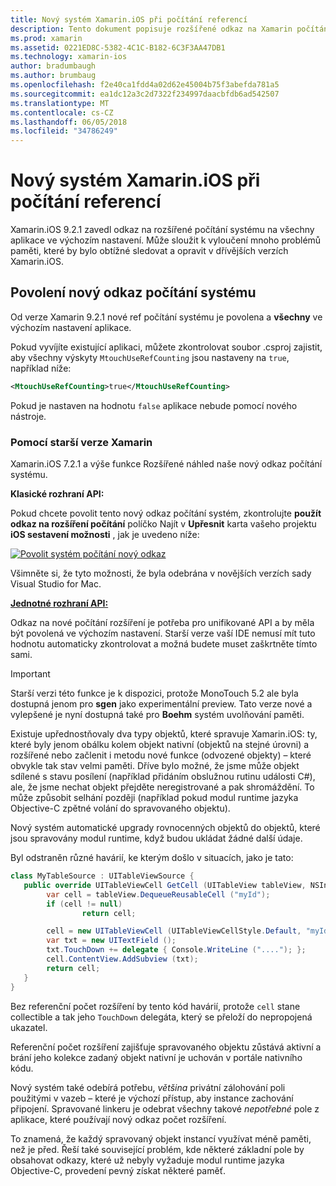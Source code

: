 ```yaml
---
title: Nový systém Xamarin.iOS při počítání referencí
description: Tento dokument popisuje rozšířené odkaz na Xamarin počítání systému, ve výchozím nastavení povolená v všechny aplikace Xamarin.iOS.
ms.prod: xamarin
ms.assetid: 0221ED8C-5382-4C1C-B182-6C3F3AA47DB1
ms.technology: xamarin-ios
author: bradumbaugh
ms.author: brumbaug
ms.openlocfilehash: f2e40ca1fdd4a02d62e45004b75f3abefda781a5
ms.sourcegitcommit: ea1dc12a3c2d7322f234997daacbfdb6ad542507
ms.translationtype: MT
ms.contentlocale: cs-CZ
ms.lasthandoff: 06/05/2018
ms.locfileid: "34786249"
---
```

# <a name="new-reference-counting-system-in-xamarinios"></a>Nový systém Xamarin.iOS při počítání referencí

Xamarin.iOS 9.2.1 zavedl odkaz na rozšířené počítání systému na všechny aplikace ve výchozím nastavení. Může sloužit k vyloučení mnoho problémů paměti, které by bylo obtížné sledovat a opravit v dřívějších verzích Xamarin.iOS.

## <a name="enabling-the-new-reference-counting-system"></a>Povolení nový odkaz počítání systému

Od verze Xamarin 9.2.1 nové ref počítání systému je povolena a **všechny** ve výchozím nastavení aplikace.

Pokud vyvíjíte existující aplikaci, můžete zkontrolovat soubor .csproj zajistit, aby všechny výskyty `MtouchUseRefCounting` jsou nastaveny na `true`, například níže:

```xml
<MtouchUseRefCounting>true</MtouchUseRefCounting>
```

Pokud je nastaven na hodnotu `false` aplikace nebude pomocí nového nástroje.

### <a name="using-older-versions-of-xamarin"></a>Pomocí starší verze Xamarin

Xamarin.iOS 7.2.1 a výše funkce Rozšířené náhled naše nový odkaz počítání systému.

**Klasické rozhraní API:**

Pokud chcete povolit tento nový odkaz počítání systém, zkontrolujte **použít odkaz na rozšíření počítání** políčko Najít v **Upřesnit** karta vašeho projektu **iOS sestavení možnosti** , jak je uvedeno níže: 

[![](newrefcount-images/image1.png "Povolit systém počítání nový odkaz")](newrefcount-images/image1.png#lightbox)

Všimněte si, že tyto možnosti, že byla odebrána v novějších verzích sady Visual Studio for Mac.

 **[Jednotné rozhraní API:](~/cross-platform/macios/unified/index.md)**

 Odkaz na nové počítání rozšíření je potřeba pro unifikované API a by měla být povolená ve výchozím nastavení. Starší verze vaší IDE nemusí mít tuto hodnotu automaticky zkontrolovat a možná budete muset zaškrtněte tímto sami.

    
> [!IMPORTANT]
> Starší verzi této funkce je k dispozici, protože MonoTouch 5.2 ale byla dostupná jenom pro **sgen** jako experimentální preview. Tato verze nové a vylepšené je nyní dostupná také pro **Boehm** systém uvolňování paměti.


Existuje upřednostňovaly dva typy objektů, které spravuje Xamarin.iOS: ty, které byly jenom obálku kolem objekt nativní (objektů na stejné úrovni) a rozšířené nebo začlenit i metodu nové funkce (odvozené objekty) – které obvykle tak stav velmi paměti. Dříve bylo možné, že jsme může objekt sdílené s stavu posílení (například přidáním obslužnou rutinu události C#), ale, že jsme nechat objekt přejděte neregistrované a pak shromáždění. To může způsobit selhání později (například pokud modul runtime jazyka Objective-C zpětné volání do spravovaného objektu).

Nový systém automatické upgrady rovnocenných objektů do objektů, které jsou spravovány modul runtime, když budou ukládat žádné další údaje.

Byl odstraněn různé havárií, ke kterým došlo v situacích, jako je tato:

```csharp
class MyTableSource : UITableViewSource {
   public override UITableViewCell GetCell (UITableView tableView, NSIndexPath indexPath) {
        var cell = tableView.DequeueReusableCell ("myId");
        if (cell != null)
                return cell;

        cell = new UITableViewCell (UITableViewCellStyle.Default, "myId");
        var txt = new UITextField ();
        txt.TouchDown += delegate { Console.WriteLine ("...."); };
        cell.ContentView.AddSubview (txt);
        return cell;
   }
}
```

Bez referenční počet rozšíření by tento kód havárií, protože `cell` stane collectible a tak jeho `TouchDown` delegáta, který se přeloží do nepropojená ukazatel.

Referenční počet rozšíření zajišťuje spravovaného objektu zůstává aktivní a brání jeho kolekce zadaný objekt nativní je uchován v portále nativního kódu.

Nový systém také odebírá potřebu, *většina* privátní zálohování poli použitými v vazeb – které je výchozí přístup, aby instance zachování připojení. Spravované linkeru je odebrat všechny takové *nepotřebné* pole z aplikace, které používají nový odkaz počet rozšíření.

To znamená, že každý spravovaný objekt instancí využívat méně paměti, než je před. Řeší také související problém, kde některé základní pole by obsahovat odkazy, které už nebyly vyžaduje modul runtime jazyka Objective-C, provedení pevný získat některé paměť.

